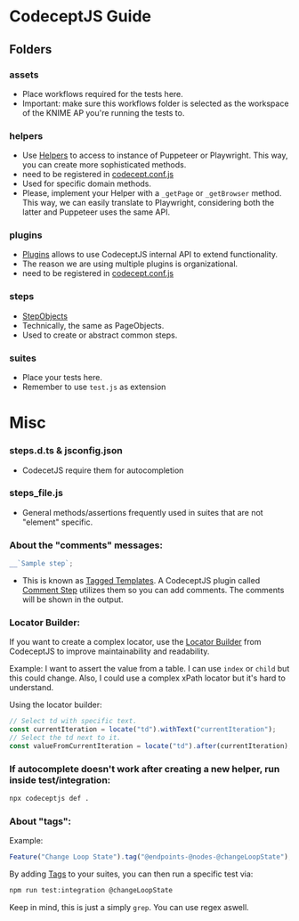 # CodeceptJS Guide

## Folders

### assets

- Place workflows required for the tests here.
- Important: make sure this workflows folder is selected as the workspace of the KNIME AP you're running the tests to.

### helpers

- Use [Helpers](https://codecept.io/helpers/) to access to instance of Puppeteer or Playwright. This way, you can create more sophisticated methods.
- need to be registered in [codecept.conf.js](codecept.conf.js)
- Used for specific domain methods.
- Please, implement your Helper with a `_getPage` or `_getBrowser` method. This way, we can easily translate to Playwright, considering both the latter and Puppeteer uses the same API.

### plugins

- [Plugins](https://codecept.io/hooks/) allows to use CodeceptJS internal API to extend functionality.
- The reason we are using multiple plugins is organizational.
- need to be registered in [codecept.conf.js](codecept.conf.js)

### steps

- [StepObjects](https://codecept.io/pageobjects/#stepobjects)
- Technically, the same as PageObjects.
- Used to create or abstract common steps.

### suites

- Place your tests here.
- Remember to use `test.js` as extension

# Misc

### steps.d.ts & jsconfig.json

- CodecetJS require them for autocompletion

### steps_file.js

- General methods/assertions frequently used in suites that are not "element" specific.

### About the "comments" messages:

```js
__`Sample step`;
```

- This is known as [Tagged Templates](https://developer.mozilla.org/en-US/docs/Web/JavaScript/Reference/Template_literals#tagged_templates).
  A CodeceptJS plugin called [Comment Step](https://codecept.io/plugins/#commentstep) utilizes them so you can add comments. The comments will be shown in the output.

### Locator Builder:

If you want to create a complex locator, use the [Locator Builder](https://codecept.io/locators/#locator-builder) from CodeceptJS to improve maintainability and readability.

Example: I want to assert the value from a table. I can use `index` or `child` but this could change. Also, I could use a complex xPath locator but it's hard to understand.

Using the locator builder:

```js
// Select td with specific text.
const currentIteration = locate("td").withText("currentIteration");
// Select the td next to it.
const valueFromCurrentIteration = locate("td").after(currentIteration);
```

### If autocomplete doesn't work after creating a new helper, run inside test/integration:

```sh
npx codeceptjs def .
```

### About "tags":

Example:

```js
Feature("Change Loop State").tag("@endpoints-@nodes-@changeLoopState");
```

By adding [Tags](https://codecept.io/advanced/#tags) to your suites, you can then run a specific test via:

```sh
npm run test:integration @changeLoopState
```

Keep in mind, this is just a simply `grep`. You can use regex aswell.
